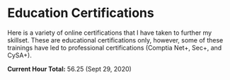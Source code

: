# Education Certifications

Here is a variety of online certifications that I have taken to further my skillset. These are educational certifications only, however, some of these trainings have led to
professional certifications (Comptia Net+, Sec+, and CySA+).

**Current Hour Total:** 56.25 (Sept 29, 2020)
